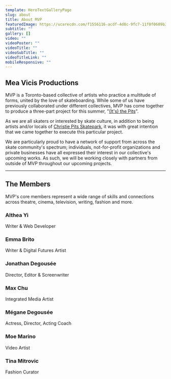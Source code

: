```yaml
---
template: HeroTextGalleryPage
slug: about
title: About MVP
featuredImage: https://ucarecdn.com/f1556116-acdf-4d0c-9fc7-11f0f0609b37/
subtitle: ""
gallery: []
video: ""
videoPoster: ""
videoTitle: ""
videoSubTitle: ""
videoTitleLink: ""
mobileResponsive: ""
---
```

## Mea Vicis Productions
MVP is a Toronto-based collective of artists who practice a multitude of forms, united by the love of skateboarding. While some of us have previously collaborated under different collectives, MVP has come together to produce a three-part project for this summer, "[(It's) the Pits](/about-the-pits)".

As we are all skaters or interested by skate culture, in addition to being artists and/or locals of [Christie Pits Skatepark](https://www.instagram.com/cpskateboardpark/?hl=en), it was with great intention that we came together to execute this particular project.

We are particularly proud to have a network of support from across the skate community's spectrum; individuals, not-for-profit organizations and private businesses have all expressed their interest in our collective's upcoming works. As such, we will be working closely with partners from outside of MVP throughout our upcoming projects.

***

## The Members
MVP's core members represent a wide range of skills and connections across theatre, cinema, television, writing, fashion and more.

### Althea Yi
Writer & Web Developer


### Emma Brito
Writer & Digital Futures Artist

### Jonathan Degousée
Director, Editor & Screenwriter

### Max Chu
Integrated Media Artist

### Mégane Degousée
Actress, Director, Acting Coach

### Moe Marino
Video Artist

### Tina Mitrovic
Fashion Curator